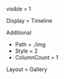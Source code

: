 

<!-- FolderConf -->

visible = 1

Display = Timeline

<!-- End of FolderConf -->



<!-- Passage4.md -->

Additional
- Path = ./img
- Style = 2
- ColumnCount = 1

Layout = Gallery

<!-- End of Passage4.md -->

